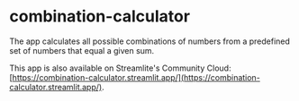# combination-calculator
The app calculates all possible combinations of numbers from a predefined set of numbers that equal a given sum.  
  
This app is also available on Streamlite's Community Cloud: [https://combination-calculator.streamlit.app/](https://combination-calculator.streamlit.app/).